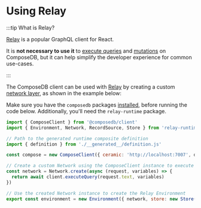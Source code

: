 # Using Relay

:::tip What is Relay?

[Relay](https://relay.dev/) is a popular GraphQL client for React.

It is **not necessary to use it** to [execute queries](queries.md) and [mutations](mutations.mdx) on ComposeDB, but it can help simplify the developer experience for common use-cases.

:::

The ComposeDB client can be used with [Relay](https://relay.dev/) by creating a custom [network layer](https://relay.dev/docs/guides/network-layer/), as shown in the example below:

Make sure you have the `composedb` packages [installed](/installation.mdx), before running the code below. Additionally, you'll need the `relay-runtime` package.

```js
import { ComposeClient } from '@composedb/client'
import { Environment, Network, RecordSource, Store } from 'relay-runtime'

// Path to the generated runtime composite definition
import { definition } from './__generated__/definition.js'

const compose = new ComposeClient({ ceramic: 'http://localhost:7007', definition })

// Create a custom Network using the ComposeClient instance to execute operations
const network = Network.create(async (request, variables) => {
  return await client.executeQuery(request.text, variables)
})

// Use the created Network instance to create the Relay Environment
export const environment = new Environment({ network, store: new Store(new RecordSource()) })
```

